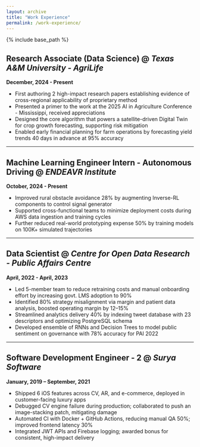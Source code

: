 ```yaml
---
layout: archive
title: "Work Experience"
permalink: /work-experience/
---
```


{% include base_path %}

## Research Associate (Data Science) @ *Texas A&M University - AgriLife*

**December, 2024 - Present**

- First authoring 2 high-impact research papers establishing evidence of cross-regional applicability of proprietary method
- Presented a primer to the work at the 2025 AI in Agriculture Conference - Mississippi, received appreciations
- Designed the core algorithm that powers a satellite-driven Digital Twin for crop growth forecasting, supporting risk mitigation
- Enabled early financial planning for farm operations by forecasting yield trends 40 days in advance at 95% accuracy

---

## Machine Learning Engineer Intern - Autonomous Driving @ *ENDEAVR Institute*

**October, 2024 - Present**

- Improved rural obstacle avoidance 28% by augmenting Inverse-RL components to control signal generator
- Supported cross-functional teams to minimize deployment costs during AWS data ingestion and training cycles
- Further reduced real-world prototyping expense 50% by training models on 100K+ simulated trajectories

---

## Data Scientist @ *Centre for Open Data Research - Public Affairs Centre*

**April, 2022 - April, 2023**

- Led 5-member team to reduce retraining costs and manual onboarding effort by increasing govt. LMS adoption to 90%
- Identified 80% strategy misalignment via margin and patient data analysis, boosted operating margin by 12–15%
- Streamlined analytics delivery 40% by indexing tweet database with 23 descriptors and optimizing PostgreSQL schema
- Developed ensemble of RNNs and Decision Trees to model public sentiment on governance with 78% accuracy for PAI 2022

---

## Software Development Engineer - 2 @ *Surya Software* 

**January, 2019 – September, 2021**

- Shipped 6 iOS features across CV, AR, and e-commerce, deployed in customer-facing luxury apps
- Debugged CV engine failure during production; collaborated to push an image-stacking patch, mitigating damage
- Automated CI with Docker + GitHub Actions, reducing manual QA 50%; improved frontend latency 30%
- Integrated JWT APIs and Firebase logging; awarded bonus for consistent, high-impact delivery
